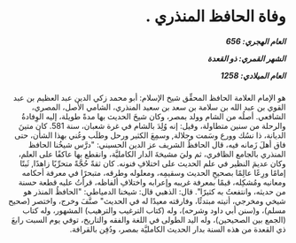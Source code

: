 <h1 dir="rtl">وفاة الحافظ المنذري .</h1>

<h5 dir="rtl">العام الهجري:  656

الشهر القمري: ذو القعدة

العام الميلادي: 1258</h5>

<p dir="rtl">هو الإمام العلامة الحافظ المحقِّق شيخ الإسلام: أبو محمد زكي الدين عبد العظيم بن عبد القوي بن عبد الله بن سلامة بن سعد بن سعيد المنذري، الشامي الأصل، المصري، الشافعي. أصلُه من الشام وولد بمصر، وكان شيخَ الحديث بها مدةً طويلة، إليه الوِفادةُ والرحلة من سنين متطاولة، وقيل: إنه وُلِدَ بالشام في غرة شعبان، سنة 581. كان متينَ الديانة، ذا نسُك وورع وسَمت وجلالة, وسمِعَ الكثير ورحل وطلَب وعُني بهذا الشأن، حتى فاق أهلَ زَمانه فيه، قال الحافظُ الشريف عز الدين الحسيني: "درَّس شيخُنا الحافظ المنذري بالجامع الظافري، ثم وليَ مشيخةَ الدار الكامليَّة، وانقطع بها عاكفًا على العلم، وكان عديمَ النظير في علم الحديث على اختلافِ فنونه. كان ثقةً حُجَّةً متحرِّيًا زاهدًا, ثَبتًا إمامًا ورِعًا عالِمًا بصحيحِ الحديث وسقيمِه، ومعلوله وطرقه، متبحرًا في معرفة أحكامه ومعانيه ومُشكِله، قيمًا بمعرفة غريبه وإعرابه واختلافِ ألفاظه، قرأتُ عليه قطعة حسنة من حديثه، وانتفعتُ به كثيرًا". قال: الذهبي قال: شيخنا الدمياطي: "الحافظُ المنذر هو شيخي ومخرجي، أتيته مبتدئًا، وفارقته معيدًا له في الحديث" صنَّفَ وخرج، واختصر (صحيح مسلم)، و(سنن أبي داود وشرحه)، وله (كتاب الترغيب والترهيب) المشهور، وله كتاب (الجمع بين الصحيحين)، وله اليد الطولى في اللغة والفقه والتاريخ، توفي يوم السبت رابعَ ذي القعدة من هذه السنة بدار الحديث الكامليَّة بمصر، ودُفِن بالقرافة.</p></br>
